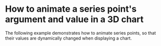 # How to animate a series point's argument and value in a 3D chart 


<p>The following example demonstrates how to animate series points, so that their values are dynamically changed when displaying a chart.</p>

<br/>


